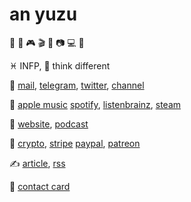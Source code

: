 # an yuzu

🍩 🎵 🎮 🎬 📖 📷 💻 🧠

♓️ INFP, 💭 think different

💬
[mail](mailto:i@9902259.xyz),
[telegram](https://t.me/anyuzu99),
[twitter](https://twitter.com/anyuzu4578),
[channel](https://t.me/yuzu_channel)

🎈
[apple music](https://music.apple.com/profile/anyuzu99)
[spotify](https://open.spotify.com/user/qnintpw1ar8z4wjs95m971lwq),
[listenbrainz](https://listenbrainz.org/user/m94810),
[steam](https://steamcommunity.com/id/anyuzu99)

📰
[website](asset/website.opml),
[podcast](asset/podcast.opml)

💞
[crypto](asset/crypto.md),
[stripe](https://donate.stripe.com/28o6q05wQe8V59ueV3)
[paypal](https://paypal.me/p48392),
[patreon](https://www.patreon.com/anyuzu99)

✍️
[article](./article),
[rss](https://github.com/anyuzu99/anyuzu99/commits/main.atom)

🪪
[contact card](https://raw.githubusercontent.com/anyuzu99/anyuzu99/main/asset/anyuzu99.vcf)
